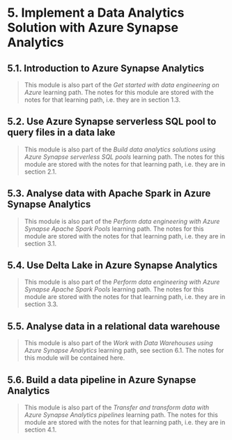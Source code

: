 # 5. Implement a Data Analytics Solution with Azure Synapse Analytics

## 5.1. Introduction to Azure Synapse Analytics

> This module is also part of the *Get started with data engineering on Azure* learning path. The notes for this module are stored with the notes for that learning path, i.e. they are in section 1.3.

## 5.2. Use Azure Synapse serverless SQL pool to query files in a data lake

> This module is also part of the *Build data analytics solutions using Azure Synapse serverless SQL pools* learning path. The notes for this module are stored with the notes for that learning path, i.e. they are in section 2.1.

## 5.3. Analyse data with Apache Spark in Azure Synapse Analytics

> This module is also part of the *Perform data engineering with Azure Synapse Apache Spark Pools* learning path. The notes for this module are stored with the notes for that learning path, i.e. they are in section 3.1.

## 5.4. Use Delta Lake in Azure Synapse Analytics

> This module is also part of the *Perform data engineering with Azure Synapse Apache Spark Pools* learning path. The notes for this module are stored with the notes for that learning path, i.e. they are in section 3.3.

## 5.5. Analyse data in a relational data warehouse

> This module is also part of the *Work with Data Warehouses using Azure Synapse Analytics* learning path, see section 6.1. The notes for this module will be contained here.



## 5.6. Build a data pipeline in Azure Synapse Analytics

> This module is also part of the *Transfer and transform data with Azure Synapse Analytics pipelines* learning path. The notes for this module are stored with the notes for that learning path, i.e. they are in section 4.1.